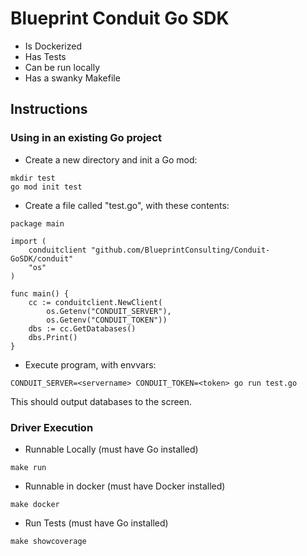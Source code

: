 # Blueprint Conduit Go SDK
* Is Dockerized
* Has Tests
* Can be run locally
* Has a swanky Makefile

## Instructions

### Using in an existing Go project
* Create a new directory and init a Go mod:
```
mkdir test
go mod init test
```
* Create a file called "test.go", with these contents:
```
package main

import (
	conduitclient "github.com/BlueprintConsulting/Conduit-GoSDK/conduit"
	"os"
)

func main() {
	cc := conduitclient.NewClient(
		os.Getenv("CONDUIT_SERVER"),
		os.Getenv("CONDUIT_TOKEN"))
	dbs := cc.GetDatabases()
	dbs.Print()
}

```
* Execute program, with envvars:
```
CONDUIT_SERVER=<servername> CONDUIT_TOKEN=<token> go run test.go
```
This should output databases to the screen.

### Driver Execution
* Runnable Locally (must have Go installed)
```
make run
```
* Runnable in docker (must have Docker installed)
```
make docker
```
* Run Tests (must have Go installed)
```
make showcoverage
```

